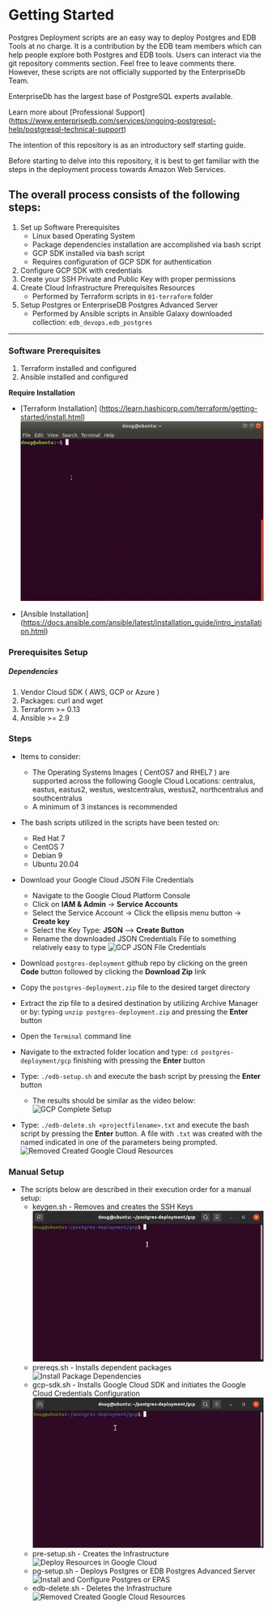 # Getting Started
Postgres Deployment scripts are an easy way to deploy Postgres and EDB Tools at no charge. It is a contribution by the EDB team members which can help people explore both Postgres and EDB tools. Users can interact via the git repository comments section. Feel free to leave comments there. However, these scripts are not officially supported by the EnterpriseDb Team.

EnterpriseDb has the largest base of PostgreSQL experts available.

Learn more about [Professional Support] (https://www.enterprisedb.com/services/ongoing-postgresql-help/postgresql-technical-support)

The intention of this repository is as an introductory self starting guide.

Before starting to delve into this repository, it is best to get familiar with the steps in the deployment process towards Amazon Web Services.

## The overall process consists of the following steps:

1. Set up Software Prerequisites
   * Linux based Operating System
   * Package dependencies installation are accomplished via bash script
   * GCP SDK installed via bash script
   * Requires configuration of GCP SDK for authentication
2. Configure GCP SDK with credentials
3. Create your SSH Private and Public Key with proper permissions
4. Create Cloud Infrastructure Prerequisites Resources
   * Performed by Terraform scripts in ```01-terraform``` folder
5. Setup Postgres or EnterpriseDB Postgres Advanced Server
   * Performed by Ansible scripts in Ansible Galaxy downloaded collection: ```edb_devops.edb_postgres```

----
### Software Prerequisites
1. Terraform installed and configured
2. Ansible installed and configured

**Require Installation**

* [Terraform Installation]  (https://learn.hashicorp.com/terraform/getting-started/install.html)
  ![Terraform 0.13 Installation](demos/Terraform_0.13_Installation.gif)

* [Ansible Installation] (https://docs.ansible.com/ansible/latest/installation_guide/intro_installation.html)

### Prerequisites Setup
##### Dependencies
1. Vendor Cloud SDK ( AWS, GCP or Azure )
2. Packages: curl and wget
1. Terraform >= 0.13
2. Ansible >= 2.9

### Steps

* Items to consider:
  * The Operating Systems Images ( CentOS7 and RHEL7 ) are supported across the following Google Cloud Locations: centralus, eastus, eastus2, westus, westcentralus, westus2, northcentralus and southcentralus
  * A minimum of 3 instances is recommended

* The bash scripts utilized in the scripts have been tested on:
  * Red Hat 7
  * CentOS 7
  * Debian 9
  * Ubuntu 20.04

* Download your Google Cloud JSON File Credentials
  * Navigate to the Google Cloud Platform Console
  * Click on **IAM & Admin** -> **Service Accounts**
  * Select the Service Account -> Click the ellipsis menu button -> **Create key**
  * Select the Key Type: **JSON** --> **Create Button**
  * Rename the downloaded JSON Credentials File to something relatively easy to type
  ![GCP JSON File Credentials](demos/Google_Cloud_SDK_Generate_Credentials_JSON_File.gif)

* Download ```postgres-deployment``` github repo by clicking on the green **Code** button followed by clicking the **Download Zip** link

* Copy the ```postgres-deployment.zip``` file to the desired target directory
  
* Extract the zip file to a desired destination by utilizing Archive Manager or by: typing ```unzip postgres-deployment.zip``` and pressing the **Enter** button

* Open the ```Terminal``` command line

* Navigate to the extracted folder location and type: ```cd postgres-deployment/gcp``` finishing with pressing the **Enter** button

* Type: ```./edb-setup.sh``` and execute the bash script by pressing the **Enter** button
  * The results should be similar as the video below:
  ![GCP Complete Setup](demos/GCP_EDB-Setup.gif)

* Type: ```./edb-delete.sh <projectfilename>.txt``` and execute the bash script by pressing the **Enter** button. A file with ```.txt``` was created with the named indicated in one of the parameters being prompted.
  ![Removed Created Google Cloud Resources](demos/GCP_EDB-Delete.gif)  

### Manual Setup

* The scripts below are described in their execution order for a manual setup:
  * keygen.sh - Removes and creates the SSH Keys
  ![Generate SSH Keys](demos/KeyGen.gif)
  * prereqs.sh - Installs dependent packages
  ![Install Package Dependencies](demos/GCP_PreReqs_Setup_v2.gif)
  * gcp-sdk.sh - Installs Google Cloud SDK and initiates the Google Cloud Credentials
   Configuration
  ![Install Google Cloud SDK](demos/GCP_SDK_Installation_v2.gif)
  * pre-setup.sh - Creates the Infrastructure
  ![Deploy Resources in Google Cloud](demos/GCP_PreReqs_Setup_v2.gif)
  * pg-setup.sh - Deploys Postgres or EDB Postgres Advanced Server
  ![Install and Configure Postgres or EPAS](demos/GCP_PGSetup_v2.gif)
  * edb-delete.sh - Deletes the Infrastructure
  ![Removed Created Google Cloud Resources](demos/GCP_EDB-Delete.gif)

